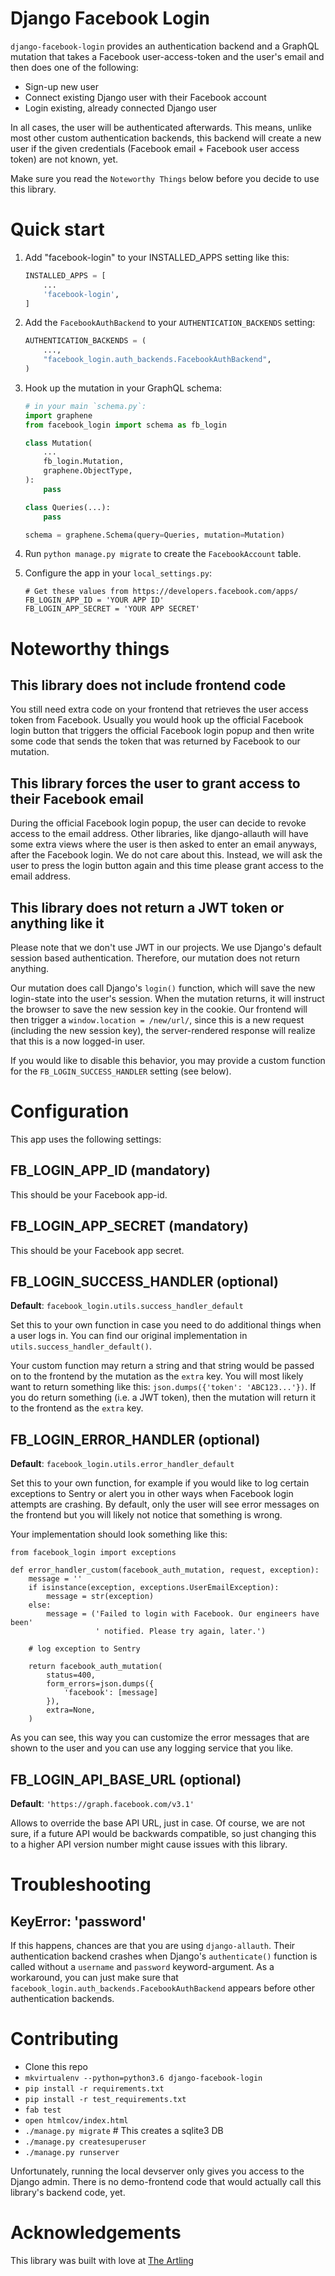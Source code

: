# Django Facebook Login

`django-facebook-login` provides an authentication backend and a GraphQL mutation
that takes a Facebook user-access-token and the user's email and then does one
of the following:

- Sign-up new user
- Connect existing Django user with their Facebook account
- Login existing, already connected Django user

In all cases, the user will be authenticated afterwards. This means, unlike
most other custom authentication backends, this backend will create a new
user if the given credentials (Facebook email + Facebook user access token)
are not known, yet.

Make sure you read the `Noteworthy Things` below before you decide to use this
library.

# Quick start

1.  Add "facebook-login" to your INSTALLED_APPS setting like this:

    ```py
    INSTALLED_APPS = [
        ...
        'facebook-login',
    ]
    ```

1.  Add the `FacebookAuthBackend` to your `AUTHENTICATION_BACKENDS` setting:

    ```py
    AUTHENTICATION_BACKENDS = (
        ...,
        "facebook_login.auth_backends.FacebookAuthBackend",
    )
    ```

1.  Hook up the mutation in your GraphQL schema:

    ```py
    # in your main `schema.py`:
    import graphene
    from facebook_login import schema as fb_login

    class Mutation(
        ...
        fb_login.Mutation,
        graphene.ObjectType,
    ):
        pass

    class Queries(...):
        pass

    schema = graphene.Schema(query=Queries, mutation=Mutation)
    ```

1.  Run `python manage.py migrate` to create the `FacebookAccount` table.

1.  Configure the app in your `local_settings.py`:

    ```
    # Get these values from https://developers.facebook.com/apps/
    FB_LOGIN_APP_ID = 'YOUR APP ID'
    FB_LOGIN_APP_SECRET = 'YOUR APP SECRET'
    ```

# Noteworthy things

## This library does not include frontend code

You still need extra code on your frontend that retrieves the user
access token from Facebook. Usually you would hook up the official Facebook
login button that triggers the official Facebook login popup and then write
some code that sends the token that was returned by Facebook to our mutation.

## This library forces the user to grant access to their Facebook email

During the official Facebook login popup, the user can decide to revoke access
to the email address. Other libraries, like django-allauth will have some extra
views where the user is then asked to enter an email anyways, after the Facebook
login. We do not care about this. Instead, we will ask the user to press the
login button again and this time please grant access to the email address.

## This library does not return a JWT token or anything like it

Please note that we don't use JWT in our projects. We use Django's default
session based authentication. Therefore, our mutation does not return anything.

Our mutation does call Django's `login()` function, which will save the new
login-state into the user's session. When the mutation returns, it will instruct
the browser to save the new session key in the cookie. Our frontend will then
trigger a `window.location = /new/url/`, since this is a new request (including
the new session key), the server-rendered response will realize that this is a
now logged-in user.

If you would like to disable this behavior, you may provide a custom function
for the `FB_LOGIN_SUCCESS_HANDLER` setting (see below).

# Configuration

This app uses the following settings:

## FB_LOGIN_APP_ID (mandatory)

This should be your Facebook app-id.

## FB_LOGIN_APP_SECRET (mandatory)

This should be your Facebook app secret.

## FB_LOGIN_SUCCESS_HANDLER (optional)

**Default**: `facebook_login.utils.success_handler_default`

Set this to your own function in case you need to do additional things
when a user logs in. You can find our original implementation in `utils.success_handler_default()`.

Your custom function may return a string and that string would be passed on
to the frontend by the mutation as the `extra` key. You will most likely want
to return something like this: `json.dumps({'token': 'ABC123...'})`.
If you do return something (i.e. a JWT token), then the mutation will return
it to the frontend as the `extra` key.

## FB_LOGIN_ERROR_HANDLER (optional)

**Default**: `facebook_login.utils.error_handler_default`

Set this to your own function, for example if you would like to log certain
exceptions to Sentry or alert you in other ways when Facebook login attempts
are crashing. By default, only the user will see error messages on the frontend
but you will likely not notice that something is wrong.

Your implementation should look something like this:

```
from facebook_login import exceptions

def error_handler_custom(facebook_auth_mutation, request, exception):
    message = ''
    if isinstance(exception, exceptions.UserEmailException):
        message = str(exception)
    else:
        message = ('Failed to login with Facebook. Our engineers have been'
                   ' notified. Please try again, later.')

    # log exception to Sentry

    return facebook_auth_mutation(
        status=400,
        form_errors=json.dumps({
            'facebook': [message]
        }),
        extra=None,
    )
```

As you can see, this way you can customize the error messages that are shown
to the user and you can use any logging service that you like.

## FB_LOGIN_API_BASE_URL (optional)

**Default**: `'https://graph.facebook.com/v3.1'`

Allows to override the base API URL, just in case. Of course, we are not sure,
if a future API would be backwards compatible, so just changing this to a higher
API version number might cause issues with this library.

# Troubleshooting

## KeyError: 'password'

If this happens, chances are that you are using `django-allauth`. Their
authentication backend crashes when Django's `authenticate()` function is
called without a `username` and `password` keyword-argument. As a workaround,
you can just make sure that `facebook_login.auth_backends.FacebookAuthBackend`
appears before other authentication backends.

# Contributing

- Clone this repo
- `mkvirtualenv --python=python3.6 django-facebook-login`
- `pip install -r requirements.txt`
- `pip install -r test_requirements.txt`
- `fab test`
- `open htmlcov/index.html`
- `./manage.py migrate` # This creates a sqlite3 DB
- `./manage.py createsuperuser`
- `./manage.py runserver`

Unfortunately, running the local devserver only gives you access to the Django
admin. There is no demo-frontend code that would actually call this library's
backend code, yet.

# Acknowledgements

This library was built with love at [The Artling](https://theartling.com)
